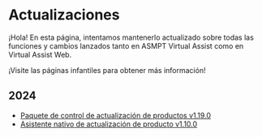 # Actualizaciones

¡Hola! En esta página, intentamos mantenerlo actualizado sobre todas las funciones y cambios lanzados tanto en ASMPT Virtual Assist como en Virtual Assist Web.

¡Visite las páginas infantiles para obtener más información!

## 2024

- [Paquete de control de actualización de productos v1.19.0](2024/product_update_control_suite_v1.19.0.en.md)
- [Asistente nativo de actualización de producto v1.10.0](2024/product_update_native_assistant_v1.10.0.en.md)




